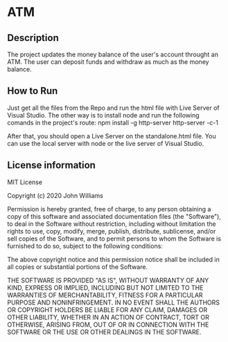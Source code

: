 # ATM

## Description

The project updates the money balance of the user's account throught an ATM. The user can deposit funds and withdraw as much as the money balance.

## How to Run

Just get all the files from the Repo and run the html file with Live Server of Visual Studio. The other way is to install node and run the following comands in the project's route:
npm install -g http-server
http-server -c-1

After that, you should open a Live Server on the standalone.html file. You can use the local server with node or the live server of Visual Studio.

## License information

MIT License

Copyright (c) 2020 John Williams

Permission is hereby granted, free of charge, to any person obtaining a copy
of this software and associated documentation files (the "Software"), to deal
in the Software without restriction, including without limitation the rights
to use, copy, modify, merge, publish, distribute, sublicense, and/or sell
copies of the Software, and to permit persons to whom the Software is
furnished to do so, subject to the following conditions:

The above copyright notice and this permission notice shall be included in all
copies or substantial portions of the Software.

THE SOFTWARE IS PROVIDED "AS IS", WITHOUT WARRANTY OF ANY KIND, EXPRESS OR
IMPLIED, INCLUDING BUT NOT LIMITED TO THE WARRANTIES OF MERCHANTABILITY,
FITNESS FOR A PARTICULAR PURPOSE AND NONINFRINGEMENT. IN NO EVENT SHALL THE
AUTHORS OR COPYRIGHT HOLDERS BE LIABLE FOR ANY CLAIM, DAMAGES OR OTHER
LIABILITY, WHETHER IN AN ACTION OF CONTRACT, TORT OR OTHERWISE, ARISING FROM,
OUT OF OR IN CONNECTION WITH THE SOFTWARE OR THE USE OR OTHER DEALINGS IN THE
SOFTWARE.
